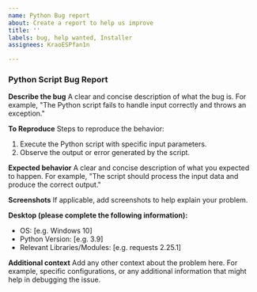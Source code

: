 ```yaml
---
name: Python Bug report
about: Create a report to help us improve
title: ''
labels: bug, help wanted, Installer
assignees: KraoESPfan1n

---
```


### Python Script Bug Report

**Describe the bug**
A clear and concise description of what the bug is. For example, "The Python script fails to handle input correctly and throws an exception."

**To Reproduce**
Steps to reproduce the behavior:
1. Execute the Python script with specific input parameters.
2. Observe the output or error generated by the script.

**Expected behavior**
A clear and concise description of what you expected to happen. For example, "The script should process the input data and produce the correct output."

**Screenshots**
If applicable, add screenshots to help explain your problem.

**Desktop (please complete the following information):**
 - OS: [e.g. Windows 10]
 - Python Version: [e.g. 3.9]
 - Relevant Libraries/Modules: [e.g. requests 2.25.1]

**Additional context**
Add any other context about the problem here. For example, specific configurations, or any additional information that might help in debugging the issue.
